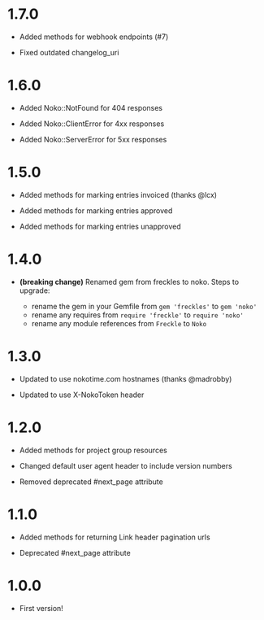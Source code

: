 # 1.7.0

* Added methods for webhook endpoints (#7)

* Fixed outdated changelog_uri

# 1.6.0

* Added Noko::NotFound for 404 responses

* Added Noko::ClientError for 4xx responses

* Added Noko::ServerError for 5xx responses

# 1.5.0

* Added methods for marking entries invoiced (thanks @lcx)

* Added methods for marking entries approved

* Added methods for marking entries unapproved

# 1.4.0

* **(breaking change)** Renamed gem from freckles to noko. Steps to upgrade:

  - rename the gem in your Gemfile from `gem 'freckles'` to `gem 'noko'`
  - rename any requires from `require 'freckle'` to `require 'noko'`
  - rename any module references from `Freckle` to `Noko`

# 1.3.0

* Updated to use nokotime.com hostnames (thanks @madrobby)

* Updated to use X-NokoToken header

# 1.2.0

* Added methods for project group resources

* Changed default user agent header to include version numbers

* Removed deprecated #next_page attribute

# 1.1.0

* Added methods for returning Link header pagination urls

* Deprecated #next_page attribute

# 1.0.0

* First version!
